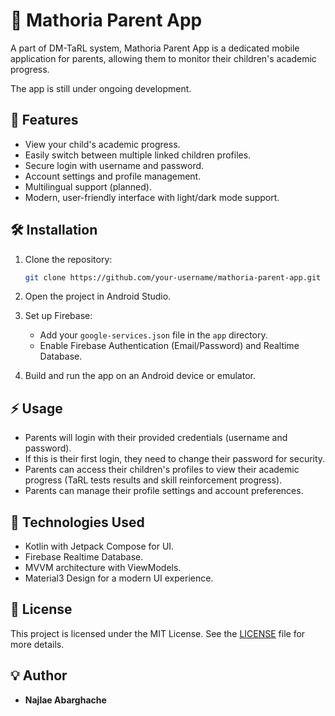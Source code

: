 # 📱 Mathoria Parent App

A part of DM-TaRL system, Mathoria Parent App is a dedicated mobile application for parents, allowing them to monitor their children's academic progress.

The app is still under ongoing development.

## 🚀 Features

* View your child's academic progress.
* Easily switch between multiple linked children profiles.
* Secure login with username and password.
* Account settings and profile management.
* Multilingual support (planned).
* Modern, user-friendly interface with light/dark mode support.

## 🛠️ Installation

1. Clone the repository:

   ```bash
   git clone https://github.com/your-username/mathoria-parent-app.git
   ```

2. Open the project in Android Studio.

3. Set up Firebase:

   * Add your `google-services.json` file in the `app` directory.
   * Enable Firebase Authentication (Email/Password) and Realtime Database.

4. Build and run the app on an Android device or emulator.

## ⚡ Usage

* Parents will login with their provided credentials (username and password).
* If this is their first login, they need to change their password for security.
* Parents can access their children's profiles to view their academic progress (TaRL tests results and skill reinforcement progress).
* Parents can manage their profile settings and account preferences.

## 🧩 Technologies Used

* Kotlin with Jetpack Compose for UI.
* Firebase Realtime Database.
* MVVM architecture with ViewModels.
* Material3 Design for a modern UI experience.

## 📄 License

This project is licensed under the MIT License. See the [LICENSE](LICENSE) file for more details.

## 💡 Author

* **Najlae Abarghache**
